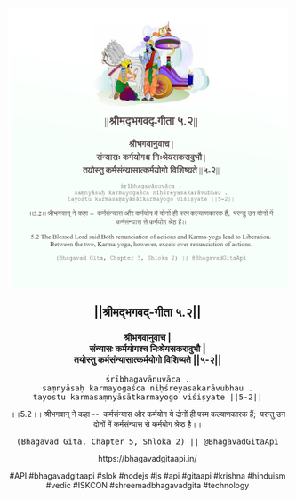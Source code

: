 <img src="../../asset/BG_5_2.png"/>
<center><h2>||श्रीमद्‍भगवद्‍-गीता ५.२||</h2>
<h3>श्रीभगवानुवाच |<br/>संन्यासः कर्मयोगश्च निःश्रेयसकरावुभौ |<br/>तयोस्तु कर्मसंन्यासात्कर्मयोगो विशिष्यते ||५-२||</h3>
<pre>śrībhagavānuvāca .<br/>saṃnyāsaḥ karmayogaśca niḥśreyasakarāvubhau .<br/>tayostu karmasaṃnyāsātkarmayogo viśiṣyate ||5-2||</pre>
<p>।।5.2।। श्रीभगवान् ने कहा --  कर्मसंन्यास और कर्मयोग ये दोनों ही परम कल्याणकारक हैं;  परन्तु उन दोनों में कर्मसंन्यास से कर्मयोग श्रेष्ठ है।।</p>
<pre>(Bhagavad Gita, Chapter 5, Shloka 2) || @BhagavadGitaApi</pre><p>https://bhagavadgitaapi.in/</p><p>#API #bhagavadgitaapi #slok #nodejs #js #api #gitaapi #krishna #hinduism #vedic #ISKCON #shreemadbhagavadgita #technology</p></center>